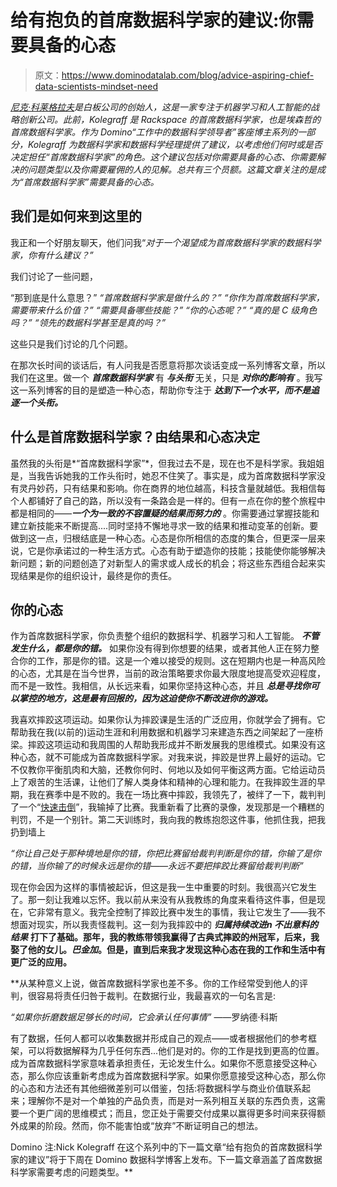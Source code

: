 # 给有抱负的首席数据科学家的建议:你需要具备的心态

> 原文：<https://www.dominodatalab.com/blog/advice-aspiring-chief-data-scientists-mindset-need>

*[尼克·科莱格拉夫](https://www.linkedin.com/in/nickkolegraff/)是白板公司的创始人，这是一家专注于机器学习和人工智能的战略创新公司。此前，Kolegraff 是 Rackspace 的首席数据科学家，也是埃森哲的首席数据科学家。作为 Domino“工作中的数据科学领导者”客座博主系列的一部分，Kolegraff 为数据科学家和数据科学经理提供了建议，以考虑他们何时或是否决定担任“首席数据科学家”的角色。这个建议包括对你需要具备的心态、你需要解决的问题类型以及你需要雇佣的人的见解。总共有三个员额。这篇文章关注的是成为“首席数据科学家”需要具备的心态。*

## 我们是如何来到这里的

我正和一个好朋友聊天，他们问我“*对于一个渴望成为首席数据科学家的数据科学家，你有什么建议？”*

我们讨论了一些问题，

“那到底是什么意思？”
*“首席数据科学家是做什么的？”*
*“你作为首席数据科学家，需要带来什么价值？”*
*“需要具备哪些技能？”*
*“你的心态呢？”*
*“真的是 C 级角色吗？”*
*“领先的数据科学甚至是真的吗？”*

这些只是我们讨论的几个问题。

在那次长时间的谈话后，有人问我是否愿意将那次谈话变成一系列博客文章，所以我们在这里。做一个 ***首席数据科学家*** 有 ***与头衔*** 无关，只是 ***对你的影响有*** 。我写这一系列博客的目的是塑造一种心态，帮助你专注于 ***达到下一个水平，而不是追逐一个头衔。***

## 什么是首席数据科学家？由结果和心态决定

虽然我的头衔是*“首席数据科学家”*，但我过去不是，现在也不是科学家。我姐姐是，当我告诉她我的工作头衔时，她忍不住笑了。事实是，成为首席数据科学家没有灵丹妙药，只有结果和影响。你在商界的地位越高，科技含量就越低。我相信每个人都铺好了自己的路，所以没有一条路会是一样的。但有一点在你的整个旅程中都是相同的——***一个为一致的不容置疑的结果而努力的*** 。你需要通过掌握技能和建立新技能来不断提高....同时坚持不懈地寻求一致的结果和推动变革的创新。要做到这一点，归根结底是一种心态。心态是你所相信的态度的集合，但更深一层来说，它是你承诺过的一种生活方式。心态有助于塑造你的技能；技能使你能够解决新问题；新的问题创造了对新型人的需求或人成长的机会；将这些东西组合起来实现结果是你的组织设计，最终是你的责任。

## 你的心态

作为首席数据科学家，你负责整个组织的数据科学、机器学习和人工智能。 ***不管发生什么，都是你的错。*** 如果你没有得到你想要的结果，或者其他人正在努力整合你的工作，那是你的错。这是一个难以接受的规则。这在短期内也是一种高风险的心态，尤其是在当今世界，当前的政治策略要求你最大限度地提高受欢迎程度，而不是一致性。我相信，从长远来看，如果你坚持这种心态，并且 ***总是寻找你可以掌控的地方，这是最有回报的，因为这迫使你不断改进你的游戏。***

我喜欢摔跤这项运动。如果你认为摔跤课是生活的广泛应用，你就学会了拥有。它帮助我在我(以前的)运动生涯和利用数据和机器学习来建造东西之间架起了一座桥梁。摔跤这项运动和我周围的人帮助我形成并不断发展我的思维模式。如果没有这种心态，就不可能成为首席数据科学家。对我来说，摔跤是世界上最好的运动。它不仅教你平衡肌肉和大脑，还教你何时、何地以及如何平衡这两方面。它给运动员上了艰苦的生活课，让他们了解人类身体和精神的心理和能力。在我摔跤生涯的早期，我在赛季中是不败的。我在一场比赛中摔跤，我领先了，被绊了一下，裁判判了一个“[快速击倒](https://en.wikipedia.org/wiki/Pin_(amateur_wrestling))”，我输掉了比赛。我重新看了比赛的录像，发现那是一个糟糕的判罚，不是一个别针。第二天训练时，我向我的教练抱怨这件事，他抓住我，把我扔到墙上

*“你让自己处于那种境地是你的错，你把比赛留给裁判判断是你的错，你输了是你的错，当你输了的时候永远是你的错——永远不要把摔跤比赛留给裁判判断”*

现在你会因为这样的事情被起诉，但这是我一生中重要的时刻。我很高兴它发生了。那一刻让我难以忘怀。我以前从来没有从我教练的角度来看待这件事，但是现在，它非常有意义。我完全控制了摔跤比赛中发生的事情，我让它发生了——我不想面对现实，所以我责怪裁判。这一刻为我摔跤中的 ***归属******持续改进********n 不出意料的结果***** **打下了基础。那年，我的教练带领我赢得了古典式摔跤的州冠军，后来，我娶了他的女儿。*巴金加*。但是，直到后来我才发现这种心态在我的工作和生活中有更广泛的应用。**

 **从某种意义上说，做首席数据科学家也差不多。你的工作经常受到他人的评判，很容易将责任归咎于裁判。在数据行业，我最喜欢的一句名言是:

*“如果你折磨数据足够长的时间，它会承认任何事情”*
——罗纳德·科斯

有了数据，任何人都可以收集数据并形成自己的观点——或者根据他们的参考框架，可以将数据解释为几乎任何东西...他们是对的。你的工作是找到更高的位置。 成为首席数据科学家意味着承担责任，无论发生什么。如果你不愿意接受这种心态，那么你应该重新考虑成为首席数据科学家。如果你愿意接受这种心态，那么你的心态和方法还有其他细微差别可以借鉴，包括:将数据科学与商业价值联系起来；理解你不是对一个单独的产品负责，而是对一系列相互关联的东西负责，这需要一个更广阔的思维模式；而且，您正处于需要交付成果以赢得更多时间来获得额外成果的阶段。然而，你不能害怕或“放弃”不断证明自己的想法。

Domino 注:Nick Kolegraff 在这个系列中的下一篇文章“给有抱负的首席数据科学家的建议”将于下周在 Domino 数据科学博客上发布。下一篇文章涵盖了首席数据科学家需要考虑的问题类型。**